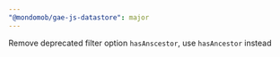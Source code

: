 ```yaml
---
"@mondomob/gae-js-datastore": major
---
```


Remove deprecated filter option `hasAnscestor`, use `hasAncestor` instead
